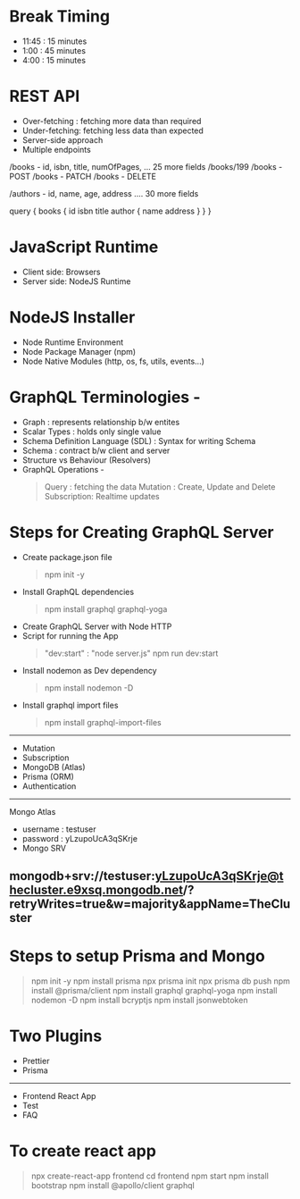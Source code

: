 # Break Timing

- 11:45 : 15 minutes
- 1:00 : 45 minutes
- 4:00 : 15 minutes

# REST API

- Over-fetching : fetching more data than required
- Under-fetching: fetching less data than expected
- Server-side approach
- Multiple endpoints

/books - id, isbn, title, numOfPages, ... 25 more fields
/books/199
/books - POST
/books - PATCH
/books - DELETE

/authors - id, name, age, address .... 30 more fields

query {
books {
id
isbn
title
author {
name
address
}
}
}

# JavaScript Runtime

- Client side: Browsers
- Server side: NodeJS Runtime

# NodeJS Installer

- Node Runtime Environment
- Node Package Manager (npm)
- Node Native Modules (http, os, fs, utils, events...)

# GraphQL Terminologies -

- Graph : represents relationship b/w entites
- Scalar Types : holds only single value
- Schema Definition Language (SDL) : Syntax for writing Schema
- Schema : contract b/w client and server
- Structure vs Behaviour (Resolvers)
- GraphQL Operations -
  > Query : fetching the data
  > Mutation : Create, Update and Delete
  > Subscription: Realtime updates

# Steps for Creating GraphQL Server

- Create package.json file
  > npm init -y
- Install GraphQL dependencies
  > npm install graphql graphql-yoga
- Create GraphQL Server with Node HTTP
- Script for running the App
  > "dev:start" : "node server.js"
  > npm run dev:start
- Install nodemon as Dev dependency
  > npm install nodemon -D
- Install graphql import files
  > npm install graphql-import-files

---

- Mutation
- Subscription
- MongoDB (Atlas)
- Prisma (ORM)
- Authentication

---

Mongo Atlas

- username : testuser
- password : yLzupoUcA3qSKrje
- Mongo SRV

## mongodb+srv://testuser:yLzupoUcA3qSKrje@thecluster.e9xsq.mongodb.net/?retryWrites=true&w=majority&appName=TheCluster

# Steps to setup Prisma and Mongo

> npm init -y
> npm install prisma
> npx prisma init
> npx prisma db push
> npm install @prisma/client
> npm install graphql graphql-yoga
> npm install nodemon -D
> npm install bcryptjs
> npm install jsonwebtoken

# Two Plugins

- Prettier
- Prisma

---

- Frontend React App
- Test
- FAQ

# To create react app

> npx create-react-app frontend
> cd frontend
> npm start
> npm install bootstrap
> npm install @apollo/client graphql
